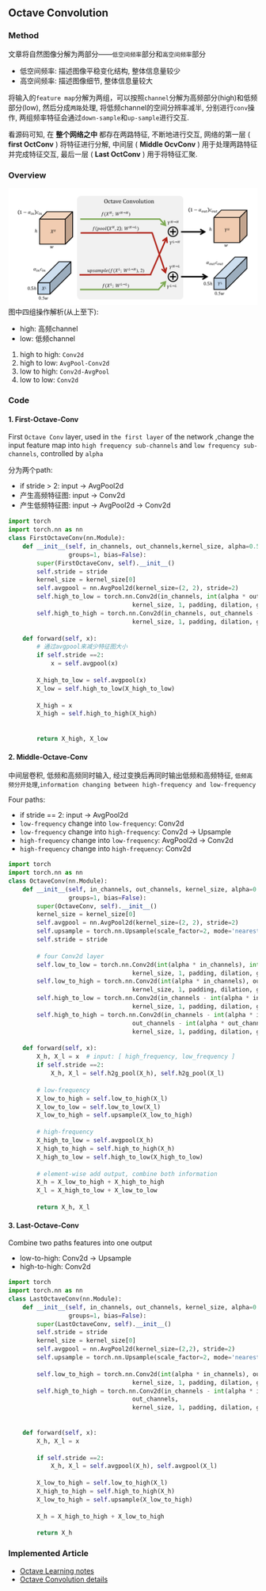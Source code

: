 ## Octave Convolution
### Method
文章将自然图像分解为两部分——`低空间频率`部分和`高空间频率`部分
- 低空间频率: 描述图像平稳变化结构, 整体信息量较少
- 高空间频率: 描述图像细节, 整体信息量较大

将输入的`feature map`分解为两组，可以按照`channel`分解为高频部分(high)和低频部分(low), 然后分成`两路`处理, 将低频channel的空间分辨率减半, 分别进行`conv`操作, 两组频率特征会通过`down-sample`和`up-sample`进行交互.

看源码可知, 在 __整个网络之中__ 都存在两路特征, 不断地进行交互, 网络的第一层 ( __first OctConv__ ) 将特征进行分解, 中间层 ( __Middle OcvConv__ ) 用于处理两路特征并完成特征交互, 最后一层 ( __Last OctConv__ ) 用于将特征汇聚.

### Overview
![](../../figs/conv/octave_conv.png)
图中四组操作解析(从上至下):
- high: 高频channel
- low: 低频channel
1. high to high: `Conv2d`
2. high to low: `AvgPool-Conv2d`
3. low to high: `Conv2d-AvgPool`
4. low to low: `Conv2d`

### Code
#### 1. First-Octave-Conv
First `Octave Conv` layer, used in `the first layer` of the network ,change the input feature map into `high frequency sub-channels` and `low frequency sub-channels`, controlled by `alpha`

分为两个path:
- if stride > 2: input -> AvgPool2d
- 产生高频特征图: input -> Conv2d
- 产生低频特征图: input -> AvgPool2d -> Conv2d

```python
import torch
import torch.nn as nn
class FirstOctaveConv(nn.Module):
    def __init__(self, in_channels, out_channels,kernel_size, alpha=0.5, stride=1, padding=1, dilation=1,
                 groups=1, bias=False):
        super(FirstOctaveConv, self).__init__()
        self.stride = stride
        kernel_size = kernel_size[0]
        self.avgpool = nn.AvgPool2d(kernel_size=(2, 2), stride=2)
        self.high_to_low = torch.nn.Conv2d(in_channels, int(alpha * out_channels),
                                   kernel_size, 1, padding, dilation, groups, bias)
        self.high_to_high = torch.nn.Conv2d(in_channels, out_channels - int(alpha * out_channels),
                                   kernel_size, 1, padding, dilation, groups, bias)

    def forward(self, x):
        # 通过avgpool来减少特征图大小
        if self.stride ==2:
            x = self.avgpool(x)

        X_high_to_low = self.avgpool(x)
        X_low = self.high_to_low(X_high_to_low)
        
        X_high = x
        X_high = self.high_to_high(X_high)


        return X_high, X_low
```

#### 2. Middle-Octave-Conv
中间层卷积, 低频和高频同时输入, 经过变换后再同时输出低频和高频特征, `低频高频分开处理`,`information changing between high-frequency and low-frequency`

Four paths:
- if stride == 2: input -> AvgPool2d
- `low-frequency` change into `low-frequency`: Conv2d
- `low-frequency` change into `high-frequency`: Conv2d -> Upsample
- `high-frequency` change into `low-frequency`: AvgPool2d -> Conv2d
- `high-frequency` change into `high-frequency`: Conv2d

```python
import torch
import torch.nn as nn
class OctaveConv(nn.Module):
    def __init__(self, in_channels, out_channels, kernel_size, alpha=0.5, stride=1, padding=1, dilation=1,
                 groups=1, bias=False):
        super(OctaveConv, self).__init__()
        kernel_size = kernel_size[0]
        self.avgpool = nn.AvgPool2d(kernel_size=(2, 2), stride=2)
        self.upsample = torch.nn.Upsample(scale_factor=2, mode='nearest')
        self.stride = stride

        # four Conv2d layer
        self.low_to_low = torch.nn.Conv2d(int(alpha * in_channels), int(alpha * out_channels),
                                   kernel_size, 1, padding, dilation, groups, bias)
        self.low_to_high = torch.nn.Conv2d(int(alpha * in_channels), out_channels - int(alpha * out_channels),
                                   kernel_size, 1, padding, dilation, groups, bias)
        self.high_to_low = torch.nn.Conv2d(in_channels - int(alpha * in_channels), int(alpha * out_channels),
                                   kernel_size, 1, padding, dilation, groups, bias)
        self.high_to_high = torch.nn.Conv2d(in_channels - int(alpha * in_channels),
                                   out_channels - int(alpha * out_channels),
                                   kernel_size, 1, padding, dilation, groups, bias)

    def forward(self, x):
        X_h, X_l = x  # input: [ high_frequency, low_frequency ]
        if self.stride ==2:
            X_h, X_l = self.h2g_pool(X_h), self.h2g_pool(X_l)
        
        # low-frequency
        X_low_to_high = self.low_to_high(X_l)
        X_low_to_low = self.low_to_low(X_l)
        X_low_to_high = self.upsample(X_low_to_high)

        # high-frequency
        X_high_to_low = self.avgpool(X_h)
        X_high_to_high = self.high_to_high(X_h)
        X_high_to_low = self.high_to_low(X_high_to_low)
        
        # element-wise add output, combine both information
        X_h = X_low_to_high + X_high_to_high
        X_l = X_high_to_low + X_low_to_low

        return X_h, X_l
```

#### 3. Last-Octave-Conv
Combine two paths features into one output
- low-to-high: Conv2d -> Upsample
- high-to-high: Conv2d
```python
import torch
import torch.nn as nn
class LastOctaveConv(nn.Module):
    def __init__(self, in_channels, out_channels, kernel_size, alpha=0.5, stride=1, padding=1, dilation=1,
                 groups=1, bias=False):
        super(LastOctaveConv, self).__init__()
        self.stride = stride
        kernel_size = kernel_size[0]
        self.avgpool = nn.AvgPool2d(kernel_size=(2,2), stride=2)
        self.upsample = torch.nn.Upsample(scale_factor=2, mode='nearest')

        self.low_to_high = torch.nn.Conv2d(int(alpha * in_channels), out_channels,
                                   kernel_size, 1, padding, dilation, groups, bias)
        self.high_to_high = torch.nn.Conv2d(in_channels - int(alpha * in_channels),
                                   out_channels,
                                   kernel_size, 1, padding, dilation, groups, bias)
        

    def forward(self, x):
        X_h, X_l = x

        if self.stride ==2:
            X_h, X_l = self.avgpool(X_h), self.avgpool(X_l)
        
        X_low_to_high = self.low_to_high(X_l)
        X_high_to_high = self.high_to_high(X_h)
        X_low_to_high = self.upsample(X_low_to_high)
        
        X_h = X_high_to_high + X_low_to_high

        return X_h
```

### Implemented Article
- [Octave Learning notes](https://www.yuejianzun.xyz/2019/05/05/Octave%E5%8D%B7%E7%A7%AF%E5%AD%A6%E4%B9%A0%E7%AC%94%E8%AE%B0/)
- [Octave Convolution details](https://www.cnblogs.com/fydeblog/p/11655076.html)